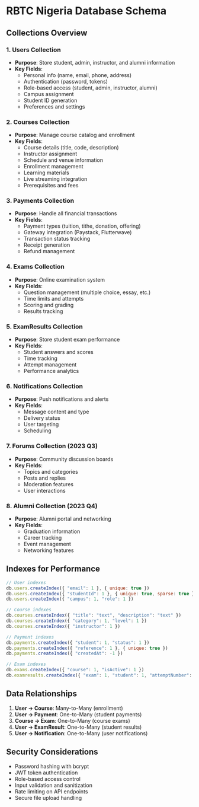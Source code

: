 # RBTC Nigeria Database Schema

## Collections Overview

### 1. Users Collection
- **Purpose**: Store student, admin, instructor, and alumni information
- **Key Fields**: 
  - Personal info (name, email, phone, address)
  - Authentication (password, tokens)
  - Role-based access (student, admin, instructor, alumni)
  - Campus assignment
  - Student ID generation
  - Preferences and settings

### 2. Courses Collection
- **Purpose**: Manage course catalog and enrollment
- **Key Fields**:
  - Course details (title, code, description)
  - Instructor assignment
  - Schedule and venue information
  - Enrollment management
  - Learning materials
  - Live streaming integration
  - Prerequisites and fees

### 3. Payments Collection
- **Purpose**: Handle all financial transactions
- **Key Fields**:
  - Payment types (tuition, tithe, donation, offering)
  - Gateway integration (Paystack, Flutterwave)
  - Transaction status tracking
  - Receipt generation
  - Refund management

### 4. Exams Collection
- **Purpose**: Online examination system
- **Key Fields**:
  - Question management (multiple choice, essay, etc.)
  - Time limits and attempts
  - Scoring and grading
  - Results tracking

### 5. ExamResults Collection
- **Purpose**: Store student exam performance
- **Key Fields**:
  - Student answers and scores
  - Time tracking
  - Attempt management
  - Performance analytics

### 6. Notifications Collection
- **Purpose**: Push notifications and alerts
- **Key Fields**:
  - Message content and type
  - Delivery status
  - User targeting
  - Scheduling

### 7. Forums Collection (2023 Q3)
- **Purpose**: Community discussion boards
- **Key Fields**:
  - Topics and categories
  - Posts and replies
  - Moderation features
  - User interactions

### 8. Alumni Collection (2023 Q4)
- **Purpose**: Alumni portal and networking
- **Key Fields**:
  - Graduation information
  - Career tracking
  - Event management
  - Networking features

## Indexes for Performance

```javascript
// User indexes
db.users.createIndex({ "email": 1 }, { unique: true })
db.users.createIndex({ "studentId": 1 }, { unique: true, sparse: true })
db.users.createIndex({ "campus": 1, "role": 1 })

// Course indexes
db.courses.createIndex({ "title": "text", "description": "text" })
db.courses.createIndex({ "category": 1, "level": 1 })
db.courses.createIndex({ "instructor": 1 })

// Payment indexes
db.payments.createIndex({ "student": 1, "status": 1 })
db.payments.createIndex({ "reference": 1 }, { unique: true })
db.payments.createIndex({ "createdAt": -1 })

// Exam indexes
db.exams.createIndex({ "course": 1, "isActive": 1 })
db.examresults.createIndex({ "exam": 1, "student": 1, "attemptNumber": 1 }, { unique: true })
```

## Data Relationships

1. **User → Course**: Many-to-Many (enrollment)
2. **User → Payment**: One-to-Many (student payments)
3. **Course → Exam**: One-to-Many (course exams)
4. **User → ExamResult**: One-to-Many (student results)
5. **User → Notification**: One-to-Many (user notifications)

## Security Considerations

- Password hashing with bcrypt
- JWT token authentication
- Role-based access control
- Input validation and sanitization
- Rate limiting on API endpoints
- Secure file upload handling